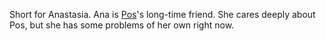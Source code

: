 Short for Anastasia.
Ana is [Pos](Pos.md)'s long-time friend. She cares deeply about Pos, but she has some problems of her own right now.
